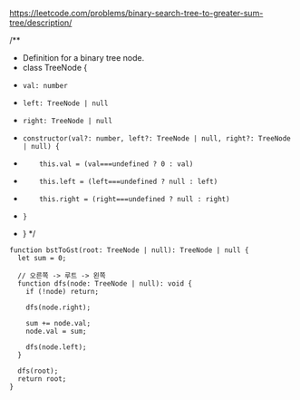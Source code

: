 https://leetcode.com/problems/binary-search-tree-to-greater-sum-tree/description/

/\*\*

- Definition for a binary tree node.
- class TreeNode {
-     val: number
-     left: TreeNode | null
-     right: TreeNode | null
-     constructor(val?: number, left?: TreeNode | null, right?: TreeNode | null) {
-         this.val = (val===undefined ? 0 : val)
-         this.left = (left===undefined ? null : left)
-         this.right = (right===undefined ? null : right)
-     }
- }
  \*/

```tsx
function bstToGst(root: TreeNode | null): TreeNode | null {
  let sum = 0;

  // 오른쪽 -> 루트 -> 왼쪽
  function dfs(node: TreeNode | null): void {
    if (!node) return;

    dfs(node.right);

    sum += node.val;
    node.val = sum;

    dfs(node.left);
  }

  dfs(root);
  return root;
}
```
